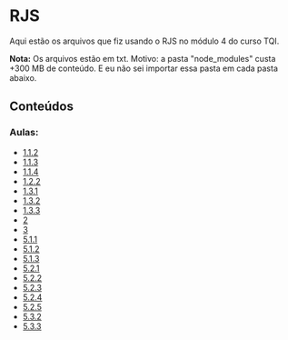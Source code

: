 # RJS
Aqui estão os arquivos que fiz usando o RJS no módulo 4 do curso TQI.

**Nota:**
Os arquivos estão em txt. Motivo: a pasta "node_modules" custa +300 MB de conteúdo. E eu não sei importar essa pasta em cada pasta abaixo.

## Conteúdos
### Aulas:
- [1.1.2](https://github.com/KariDriff/RJS/tree/main/1.1.2)
- [1.1.3](https://github.com/KariDriff/RJS/tree/main/1.1.3)
- [1.1.4](https://github.com/KariDriff/RJS/tree/main/1.1.4)
- [1.2.2](https://github.com/KariDriff/RJS/tree/main/1.2.2)
- [1.3.1](https://github.com/KariDriff/RJS/tree/main/1.3.1)
- [1.3.2](https://github.com/KariDriff/RJS/tree/main/1.3.2)
- [1.3.3](https://github.com/KariDriff/RJS/tree/main/1.3.3)
- [2](https://github.com/KariDriff/RJS/tree/main/2)
- [3](https://github.com/KariDriff/RJS/tree/main/3)
- [5.1.1](https://github.com/KariDriff/RJS/tree/main/5.1.1)
- [5.1.2](https://github.com/KariDriff/RJS/tree/main/5.1.2)
- [5.1.3](https://github.com/KariDriff/RJS/tree/main/5.1.3)
- [5.2.1](https://github.com/KariDriff/RJS/tree/main/5.2.1)
- [5.2.2](https://github.com/KariDriff/RJS/tree/main/5.2.2)
- [5.2.3](https://github.com/KariDriff/RJS/tree/main/5.2.3)
- [5.2.4](https://github.com/KariDriff/RJS/tree/main/5.2.4)
- [5.2.5](https://github.com/KariDriff/RJS/tree/main/5.2.5)
- [5.3.2](https://github.com/KariDriff/RJS/tree/main/5.3.2)
- [5.3.3](https://github.com/KariDriff/RJS/tree/main/5.3.3)